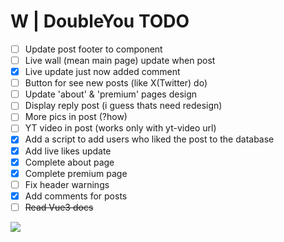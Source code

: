 # W | DoubleYou TODO
- [ ] Update post footer to component
- [ ] Live wall (mean main page) update when post 
- [x] Live update just now added comment
- [ ] Button for see new posts (like X(Twitter) do)
- [ ] Update 'about' & 'premium' pages design 
- [ ] Display reply post (i guess thats need redesign)
- [ ] More pics in post (?how)
- [ ] YT video in post (works only with yt-video url)
- [x] Add a script to add users who liked the post to the database
- [x] Add live likes update
- [x] Complete about page
- [x] Complete premium page
- [ ] Fix header warnings
- [x] Add comments for posts
- [ ] ~~Read Vue3 docs~~

![](https://i.ibb.co/NVfpHCY/ch9pe0fru0ec1-Custom.png)
